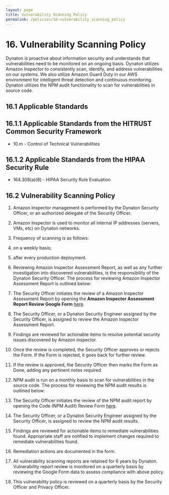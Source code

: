 ```yaml
---
layout: page
title: Vulnerability Scanning Policy
permalink: /policies/16-vulnerability_scanning_policy
---
```


# 16. Vulnerability Scanning Policy

Dynaton is proactive about information security and understands that vulnerabilities need to be monitored on an ongoing basis. Dynaton utilizes Amazon Inspector to consistently scan, identify, and address vulnerabilities on our systems. We also utilize Amazon Guard Duty in our AWS environment for intelligent threat detection and continuous monitoring. Dynaton utilizes the NPM audit functionality to scan for vulnerabilities in source code.

## 16.1 Applicable Standards

## 16.1.1 Applicable Standards from the HITRUST Common Security Framework

- 10.m - Control of Technical Vulnerabilities

## 16.1.2 Applicable Standards from the HIPAA Security Rule

- 164.308(a)(8) - HIPAA Security Rule Evaluation

## 16.2 Vulnerability Scanning Policy

1. Amazon Inspector management is performed by the Dynaton Security Officer, or an authorized delegate of the Security Officer.
2. Amazon Inspector is used to monitor all internal IP addresses (servers, VMs, etc) on Dynaton networks.
3. Frequency of scanning is as follows:
4. on a weekly basis;
5. after every production deployment.
6. Reviewing Amazon Inspector Assessment Report, as well as any further investigation into discovered vulnerabilities, is the responsibility of the Dynaton Security Officer. The process for reviewing Amazon Inspector Assessment Report is outlined below:
7. The Security Officer initiates the review of a Amazon Inspector Assessment Report by opening the **Amazon Inspector Assessment Report Review Google Form** [here](https://docs.google.com/forms/d/e/1FAIpQLSepT1S1GU_7hxKoaCo0Xu-dBivCVtzuoz2nhIiTO3_OnhirAg/viewform?usp=sf_link).
8. The Security Officer, or a Dynaton Security Engineer assigned by the Security Officer, is assigned to review the Amazon Inspector Assessment Report.
9. Findings are reviewed for actionable items to resolve potential security issues discovered by Amazon inspector.
10. Once the review is completed, the Security Officer approves or rejects the Form. If the Form is rejected, it goes back for further review.
11. If the review is approved, the Security Officer then marks the Form as Done, adding any pertinent notes required.

12. NPM audit is run on a monthly basis to scan for vulnerabilities in the source code. The process for reviewing the NPM audit results is outlined below:
13. The Security Officer initiates the review of the NPM audit report by opening the Code (NPM Audit) Review Form [here](https://docs.google.com/forms/d/e/1FAIpQLSc-bBLt5VA1STa6-snvYKBETKURIZNJyGke9NFx2pspjDiMyQ/viewform?usp=sf_link).
14. The Security Officer, or a Dynaton Security Engineer assigned by the Security Officer, is assigned to review the NPM audit results.
15. Findings are reviewed for actionable items to remediate vulnerabilities found. Appropriate staff are notified to implement changes required to remediate vulnerabilities found.
16. Remediation actions are documented in the form.

17. All vulnerability scanning reports are retained for 6 years by Dynaton. Vulnerability report review is monitored on a quarterly basis by reviewing the Google Form data to assess compliance with above policy.

18. This vulnerability policy is reviewed on a quarterly basis by the Security Officer and Privacy Officer.
